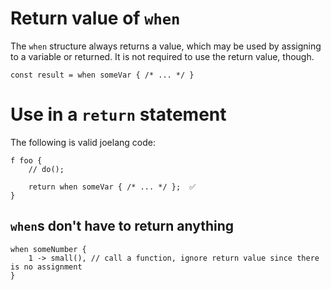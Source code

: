 # Return value of `when`

The `when` structure always returns a value, which may be used by assigning to a variable or returned.
It is not required to use the return value, though.

```
const result = when someVar { /* ... */ }
```

# Use in a `return` statement

The following is valid joelang code:

```
f foo {
	// do();

    return when someVar { /* ... */ };  ✅
}

```

## `when`s don't have to return anything

```
when someNumber {
	1 -> small(), // call a function, ignore return value since there is no assignment
}
```
